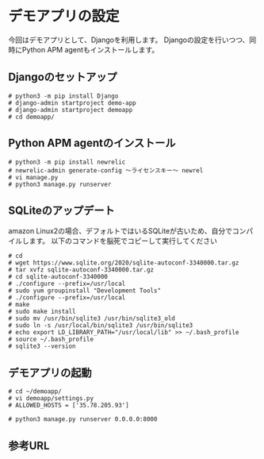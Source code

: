 # デモアプリの設定
今回はデモアプリとして、Djangoを利用します。
Djangoの設定を行いつつ、同時にPython APM agentもインストールします。

## Djangoのセットアップ
```
# python3 -m pip install Django
# django-admin startproject demo-app
# django-admin startproject demoapp
# cd demoapp/
```

## Python APM agentのインストール
```
# python3 -m pip install newrelic
# newrelic-admin generate-config 〜ライセンスキー〜 newrel
# vi manage.py
# python3 manage.py runserver
```

## SQLiteのアップデート
amazon Linux2の場合、デフォルトではいるSQLiteが古いため、自分でコンパイルします。
以下のコマンドを脳死でコピーして実行してください

```
# cd
# wget https://www.sqlite.org/2020/sqlite-autoconf-3340000.tar.gz
# tar xvfz sqlite-autoconf-3340000.tar.gz
# cd sqlite-autoconf-3340000
# ./configure --prefix=/usr/local
# sudo yum groupinstall "Development Tools"
# ./configure --prefix=/usr/local
# make
# sudo make install
# sudo mv /usr/bin/sqlite3 /usr/bin/sqlite3_old
# sudo ln -s /usr/local/bin/sqlite3 /usr/bin/sqlite3
# echo export LD_LIBRARY_PATH="/usr/local/lib" >> ~/.bash_profile
# source ~/.bash_profile
# sqlite3 --version
```

## デモアプリの起動
```
# cd ~/demoapp/
# vi demoapp/settings.py
# ALLOWED_HOSTS = ['35.78.205.93']

# python3 manage.py runserver 0.0.0.0:8000
```

## 参考URL


